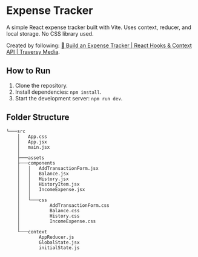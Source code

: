 # Expense Tracker

A simple React expense tracker built with Vite. Uses context, reducer, and local storage. No CSS library used.

Created by following: [🔗 Build an Expense Tracker | React Hooks & Context API | Traversy Media](https://youtu.be/XuFDcZABiDQ).

## How to Run

1. Clone the repository.
2. Install dependencies: `npm install`.
3. Start the development server: `npm run dev`.

## Folder Structure

```
└───src
    │   App.css
    │   App.jsx
    │   main.jsx
    │
    ├───assets
    ├───components
    │   │   AddTransactionForm.jsx
    │   │   Balance.jsx
    │   │   History.jsx
    │   │   HistoryItem.jsx
    │   │   IncomeExpense.jsx
    │   │
    │   └───css
    │           AddTransactionForm.css
    │           Balance.css
    │           History.css
    │           IncomeExpense.css
    │
    └───context
            AppReducer.js
            GlobalState.jsx
            initialState.js
```
